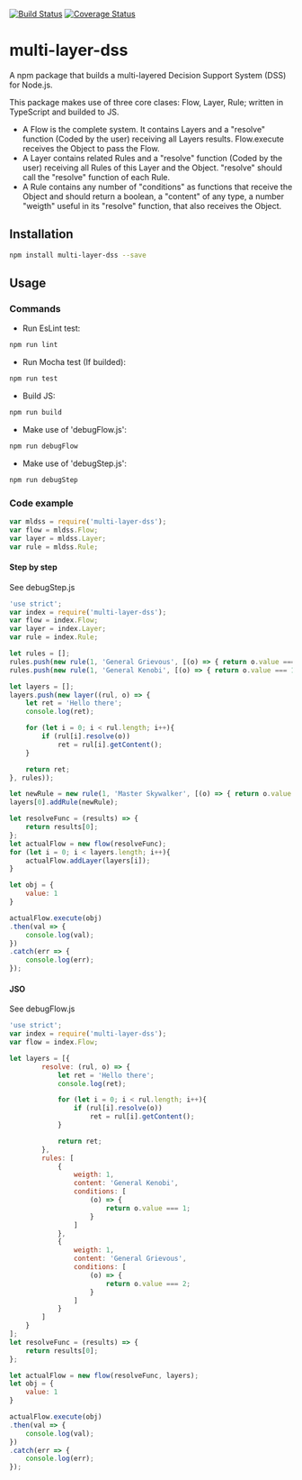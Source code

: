 [![Build Status](https://travis-ci.org/Brisingeros/multi-layer-dss.svg?branch=master)](https://travis-ci.org/Brisingeros/multi-layer-dss)
[![Coverage Status](https://coveralls.io/repos/github/Brisingeros/multi-layer-dss/badge.svg)](https://coveralls.io/github/Brisingeros/multi-layer-dss)

# multi-layer-dss

A npm package that builds a multi-layered Decision Support System (DSS) for Node.js.

This package makes use of three core clases: Flow, Layer, Rule; written in TypeScript and builded to JS.

* A Flow is the complete system. It contains Layers and a "resolve" function (Coded by the user) receiving all Layers results. Flow.execute receives the Object to pass the Flow.
* A Layer contains related Rules and a "resolve" function (Coded by the user) receiving all Rules of this Layer and the Object. "resolve" should call the "resolve" function of each Rule.
* A Rule contains any number of "conditions" as functions that receive the Object and should return a boolean, a "content" of any type, a number "weigth" useful in its "resolve" function, that also receives the Object.

## Installation

```sh
npm install multi-layer-dss --save
```
## Usage

### Commands
* Run EsLint test:
>>
```sh
npm run lint
```

* Run Mocha test (If builded):
>>
```sh
npm run test
```

* Build JS:
>>
```sh
npm run build
```

* Make use of 'debugFlow.js':
>>
```sh
npm run debugFlow
```

* Make use of 'debugStep.js':
>>
```sh
npm run debugStep
```
### Code example

```javascript
var mldss = require('multi-layer-dss');
var flow = mldss.Flow;
var layer = mldss.Layer;
var rule = mldss.Rule;
```

#### Step by step

See debugStep.js

```javascript
'use strict';
var index = require('multi-layer-dss');
var flow = index.Flow;
var layer = index.Layer;
var rule = index.Rule;

let rules = [];
rules.push(new rule(1, 'General Grievous', [(o) => { return o.value === 2; }]));
rules.push(new rule(1, 'General Kenobi', [(o) => { return o.value === 1; }]));

let layers = [];
layers.push(new layer((rul, o) => {
    let ret = 'Hello there';
    console.log(ret);

    for (let i = 0; i < rul.length; i++){
        if (rul[i].resolve(o))
            ret = rul[i].getContent();
    }

    return ret;
}, rules));

let newRule = new rule(1, 'Master Skywalker', [(o) => { return o.value === 3; }]);
layers[0].addRule(newRule);

let resolveFunc = (results) => {
    return results[0];
};
let actualFlow = new flow(resolveFunc);
for (let i = 0; i < layers.length; i++){
    actualFlow.addLayer(layers[i]);
}

let obj = {
    value: 1
}

actualFlow.execute(obj)
.then(val => {
    console.log(val);
})
.catch(err => {
    console.log(err);
});
```

#### JSO

See debugFlow.js

```javascript
'use strict';
var index = require('multi-layer-dss');
var flow = index.Flow;

let layers = [{
        resolve: (rul, o) => {
            let ret = 'Hello there';
            console.log(ret);

            for (let i = 0; i < rul.length; i++){
                if (rul[i].resolve(o))
                    ret = rul[i].getContent();
            }

            return ret;
        },
        rules: [
            {
                weigth: 1,
                content: 'General Kenobi',
                conditions: [
                    (o) => {
                        return o.value === 1;
                    }
                ]
            },
            {
                weigth: 1,
                content: 'General Grievous',
                conditions: [
                    (o) => {
                        return o.value === 2;
                    }
                ]
            }
        ]
    }
];
let resolveFunc = (results) => {
    return results[0];
};

let actualFlow = new flow(resolveFunc, layers);
let obj = {
    value: 1
}

actualFlow.execute(obj)
.then(val => {
    console.log(val);
})
.catch(err => {
    console.log(err);
});
```